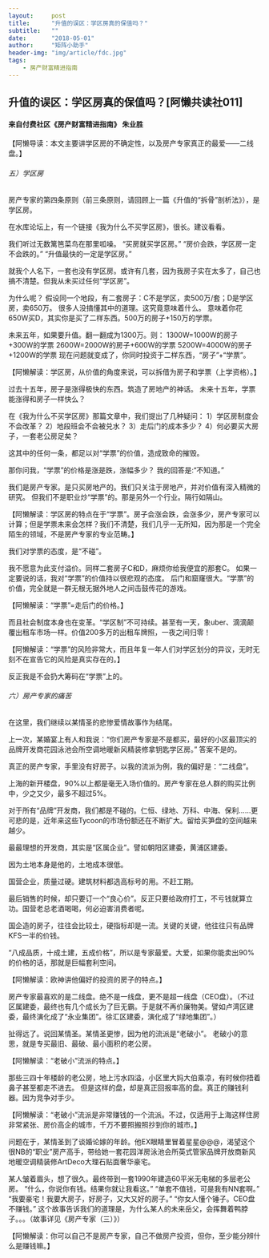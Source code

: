 ```yaml
---
layout:     post
title:      "升值的误区：学区房真的保值吗？"
subtitle:   ""
date:       "2018-05-01"
author:     "矩阵小助手"
header-img: "img/article/fdc.jpg"
tags:
    - 房产财富精进指南
---
```


## 升值的误区：学区房真的保值吗？[阿懒共读社011]
#### 来自付费社区《房产财富精进指南》 朱业胜
【阿懒导读：本文主要讲学区房的不确定性，以及房产专家真正的最爱——二线盘。】

###### 五）学区房
房产专家的第四条原则（前三条原则，请回顾上一篇《升值的“拆骨”剖析法》），是学区房。

在水库论坛上，有一个链接《我为什么不买学区房》，很长。建议看看。

我们听过无数篱笆菜鸟在那里呱噪。
“买房就买学区房。”
“房价会跌，学区房一定不会跌的。”
“升值最快的一定是学区房。”

就我个人名下，一套也没有学区房。或许有几套，因为我房子实在太多了，自己也搞不清楚。但我从未买过任何“学区房”。

为什么呢？
假设同一个地段，有二套房子：C不是学区，卖500万/套；D是学区房，卖650万。
很多人没搞懂其中的道理。这究竟意味着什么。
意味着你花650W买D，其实你是买了二样东西。500万的房子+150万的学票。

未来五年，如果要升值。翻一翻成为1300万。则：
1300W=1000W的房子+300W的学票
2600W=2000W的房子+600W的学票
5200W=4000W的房子+1200W的学票
现在问题就变成了，你同时投资于二样东西，“房子”+“学票”。

【阿懒解读：学区房，从价值的角度来说，可以拆借为房子和学票（上学资格）。】

过去十五年，房子是涨得极快的东西。筑造了房地产的神话。
未来十五年，学票能涨得和房子一样快么？

在《我为什么不买学区房》那篇文章中，我们提出了几种疑问：
1）学区房制度会不会改革？
2）地段班会不会被兑水？
3）走后门的成本多少？
4）何必要买大房子，一套老公房足矣？

这其中的任何一条，都足以对“学票”的价值，造成致命的摧毁。

那你问我，“学票”的价格是涨是跌，涨幅多少？
我的回答是:“不知道。”

我们是房产专家。是只买房地产的。我们只关注于房地产，并对价值有深入精微的研究。
但我们不是职业炒“学票”的。那是另外一个行业。隔行如隔山。

【阿懒解读：学区房的特点在于“学票”。房子会涨会跌，会涨多少，房产专家可以计算；但是学票未来会怎样？我们不清楚，我们几乎一无所知，因为那是一个完全陌生的领域，不是房产专家的专业范畴。】

我们对学票的态度，是“不碰”。

我不愿意为此支付溢价。同样二套房子C和D，麻烦你给我便宜的那套C。
如果一定要说的话，我对“学票”的价值持以很悲观的态度。
后门和窟窿很大。“学票”的价值，完全就是一群无根无据外地人之间击鼓传花的游戏。

【阿懒解读：“学票”=走后门的价格。】

而且社会制度本身也在变革。“学区制”不可持续。甚至有一天，象uber、滴滴颠覆出租车市场一样。价值200多万的出租车牌照，一夜之间归零！

【阿懒解读：“学票”的风险非常大，而且年复一年人们对学区划分的异议，无时无刻不在宣告它的风险是真实存在的。】

反正我是不会扔大筹码在“学票”上的。

###### 六）房产专家的痛苦
在这里，我们继续以某情圣的悲惨爱情故事作为结尾。

上一次，某婚宴上有人和我说：“你们房产专家是不是都买，最好的小区最顶尖的品牌开发商花园泳池会所空调地暖新风精装修拿钥匙学区房。”
答案不是的。

真正的房产专家，手里没有好房子。以我的流派为例，我的偏好是：“二线盘”。

上海的新开楼盘，90%以上都是毫无入场价值的。房产专家在总人群的购买比例中，少之又少，最多不超过5%。

对于所有“品牌”开发商，我们都是不碰的。仁恒、绿地、万科、中海、保利……更可悲的是，近年来这些Tycoon的市场份额还在不断扩大。留给买笋盘的空间越来越少。

最最理想的开发商，其实是“区属企业”。譬如朝阳区建委，黄浦区建委。

因为土地本身是他的，土地成本很低。

国营企业，质量过硬。建筑材料都选高标号的用。不赶工期。

最后销售的时候，却只要订一个“良心价”。反正只要给政府打工，不亏钱就算立功。国营老总老酒喝喝，何必迫害消费者呢。

国企造的房子，往往会比较土，硬指标却是一流。关键的关键，他往往只有品牌KFS一半的价钱。

“八成品质，十成土建，五成价格”，所以是专家最爱。大爱，如果你能卖出90%的价格的话，那就是巨幅套利空间。

【阿懒解读：欧神讲他偏好的投资的房子的特点。】

房产专家最喜欢的是二线盘。绝不是一线盘，更不是超一线盘（CEO盘）。（不过区属建委，最终也有几个成长为了巨无霸。于是就不再价廉物美。譬如卢湾区建委，最终演化成了“永业集团”。徐汇区建委，演化成了“绿地集团”。）

扯得远了。说回某情圣。某情圣更惨，因为他的流派是“老破小”。
老破小的意思，就是专买最旧、最破、最小面积的老公房。

【阿懒解读：“老破小”流派的特点。】

那些三四十年楼龄的老公房，地上污水四溢，小区里大妈大伯乘凉，有时候你捂着鼻子甚至都走不进去。
但是这样的盘，却是真正回报率高的盘。真正的赚钱利器。因为竞争对手少。

【阿懒解读：“老破小”流派是非常赚钱的一个流派。不过，仅适用于上海这样住房非常紧张、房价高企的城市，千万不要照搬照抄到你的城市。】

问题在于，某情圣到了谈婚论嫁的年龄。他EX眼睛里冒着星星@@@，渴望这个很NB的“职业”房产高手，带给她一套花园洋房泳池会所英式管家品牌开放商新风地暖空调精装修ArtDeco大理石贴面奢华豪宅。

某人皱着眉头，想了很久。最终带到一套1990年建造60平米无电梯的多层老公房。
“什么，你说你有钱。结果你就让我看这。”
“单套不值钱，可是我有NN套啊。”
“我要豪宅！我要大房子，好房子，又大又好的房子。”
“你女人懂个锤子。CEO盘不赚钱。”
这个故事告诉我们的道理是，为什么某人的未来岳父，会挥舞着鸭脖子。。。（故事详见《房产专家（三）》）

【阿懒解读：你可以自己不是房产专家，自己不做房产投资，但你，至少能分辨什么是赚钱嘛。】

